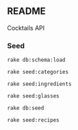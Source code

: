 ## README
Cocktails API

### Seed
`rake db:schema:load`

`rake seed:categories`

`rake seed:ingredients`

`rake seed:glasses`

`rake db:seed`

`rake seed:recipes`
